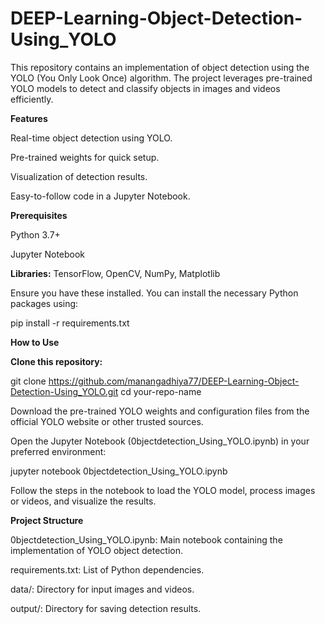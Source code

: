 # DEEP-Learning-Object-Detection-Using_YOLO

This repository contains an implementation of object detection using the YOLO (You Only Look Once) algorithm. The project leverages pre-trained YOLO models to detect and classify objects in images and videos efficiently.

**Features**

Real-time object detection using YOLO.

Pre-trained weights for quick setup.

Visualization of detection results.

Easy-to-follow code in a Jupyter Notebook.

**Prerequisites**

Python 3.7+

Jupyter Notebook

**Libraries:** TensorFlow, OpenCV, NumPy, Matplotlib

Ensure you have these installed. You can install the necessary Python packages using:

pip install -r requirements.txt

**How to Use**

**Clone this repository:**

git clone https://github.com/manangadhiya77/DEEP-Learning-Object-Detection-Using_YOLO.git
cd your-repo-name

Download the pre-trained YOLO weights and configuration files from the official YOLO website or other trusted sources.

Open the Jupyter Notebook (0bjectdetection_Using_YOLO.ipynb) in your preferred environment:

jupyter notebook 0bjectdetection_Using_YOLO.ipynb

Follow the steps in the notebook to load the YOLO model, process images or videos, and visualize the results.

**Project Structure**

0bjectdetection_Using_YOLO.ipynb: Main notebook containing the implementation of YOLO object detection.

requirements.txt: List of Python dependencies.

data/: Directory for input images and videos.

output/: Directory for saving detection results.
